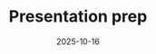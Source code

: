 ---
type: lecture
date: 2025-10-16
title: 14. Presentation prep
tldr: "prep"
thumbnail: /static_files/presentations/lec14.png
links:
  - name: slides
    url: /Slides/101625_Lecture14_PresentationPrep.pdf

---
